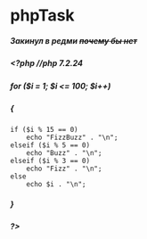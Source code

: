 # phpTask
##### Закинул в редми ~~почему бы нет~~

##### <?php //php 7.2.24

##### for ($i = 1; $i <= 100; $i++)
##### {
    if ($i % 15 == 0)
        echo "FizzBuzz" . "\n";
    elseif ($i % 5 == 0)
        echo "Buzz" . "\n";
    elseif ($i % 3 == 0)
        echo "Fizz" . "\n";
    else
        echo $i . "\n";
##### }
##### ?>
